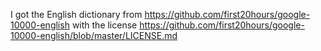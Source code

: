 I got the English dictionary from https://github.com/first20hours/google-10000-english with the license https://github.com/first20hours/google-10000-english/blob/master/LICENSE.md
